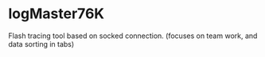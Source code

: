logMaster76K
============

Flash tracing tool based on socked connection. (focuses on team work, and data sorting in tabs)
